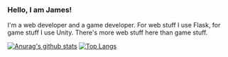 ### Hello, I am James!

<!--
**onlytruejames/onlytruejames** is a ✨ _special_ ✨ repository because its `README.md` (this file) appears on your GitHub profile.

Here are some ideas to get you started:

- 🔭 I’m currently working on ...
- 🌱 I’m currently learning ...
- 👯 I’m looking to collaborate on ...
- 🤔 I’m looking for help with ...
- 💬 Ask me about ...
- 📫 How to reach me: ...
- 😄 Pronouns: ...
- ⚡ Fun fact: ...
-->

I'm a web developer and a game developer. For web stuff I use Flask, for game stuff I use Unity. There's more web stuff here than game stuff.

[![Anurag's github stats](https://github-readme-stats.vercel.app/api?username=onlytruejames)](https://github.com/anuraghazra/github-readme-stats)
[![Top Langs](https://github-readme-stats.vercel.app/api/top-langs/?username=onlytruejames)](https://github.com/anuraghazra/github-readme-stats)
